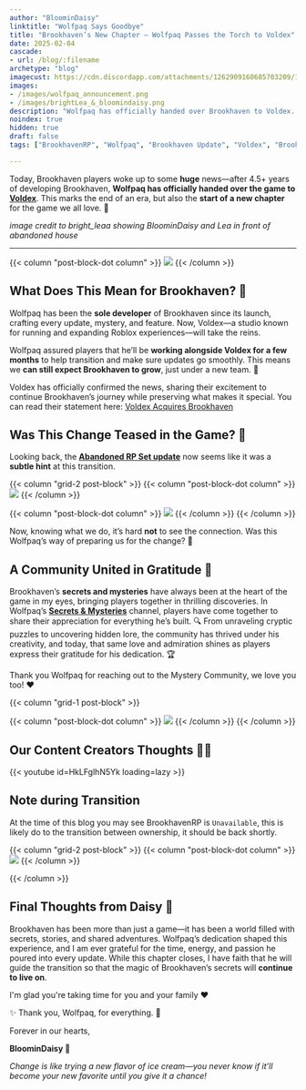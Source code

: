 ```yaml
---
author: "BloominDaisy"
linktitle: "Wolfpaq Says Goodbye"
title: "Brookhaven’s New Chapter – Wolfpaq Passes the Torch to Voldex"
date: 2025-02-04
cascade:
- url: /blog/:filename
archetype: "blog"
imagecust: https://cdn.discordapp.com/attachments/1262909160685703209/1336368749388763208/image.png?ex=67a38de2&is=67a23c62&hm=f1bfb52d280ed09eec8d4057a328b6013b79fe1f52f79bed2bda3b022ce2ec3a&
images:
- /images/wolfpaq_announcement.png
- /images/brightLea_&_bloomindaisy.png
description: "Wolfpaq has officially handed over Brookhaven to Voldex. What does this mean for the game, and was the change hinted at in the Abandoned RP Set update?"
noindex: true
hidden: true
draft: false
tags: ["BrookhavenRP", "Wolfpaq", "Brookhaven Update", "Voldex", "Brookhaven Secrets", "Brookhaven Lore", "Roblox", "RobloxCommunity"]

---
```


Today, Brookhaven players woke up to some **huge** news—after 4.5+ years of developing Brookhaven, **Wolfpaq has officially handed over the game to [Voldex](https://voldex.com/news/voldex-acquires-brookhaven-the-most-visited-game-on-roblox/)**. This marks the end of an era, but also the **start of a new chapter** for the game we all love. 💙 

_image credit to bright_leaa showing BloominDaisy and Lea in front of abandoned house_

---


{{< column "post-block-dot column" >}}
![](/images/blog/wolfpaq_announcement.png)
{{< /column >}}

## **What Does This Mean for Brookhaven?** 🤔  
Wolfpaq has been the **sole developer** of Brookhaven since its launch, crafting every update, mystery, and feature. Now, Voldex—a studio known for running and expanding Roblox experiences—will take the reins.  


Wolfpaq assured players that he’ll be **working alongside Voldex for a few months** to help transition and make sure updates go smoothly. This means we **can still expect Brookhaven to grow**, just under a new team. 🚀  


Voldex has officially confirmed the news, sharing their excitement to continue Brookhaven’s journey while preserving what makes it special. You can read their statement here: [Voldex Acquires Brookhaven](https://voldex.com/news/voldex-acquires-brookhaven-the-most-visited-game-on-roblox/)  


## **Was This Change Teased in the Game?** 👀  
Looking back, the **[Abandoned RP Set update](/blog/abandoned_house_rp_secrets/)** now seems like it was a **subtle hint** at this transition.

{{< column "grid-2 post-block" >}}
{{< column "post-block-dot column" >}}
![](/images/abandoned_mausoleum/mausoleum_note_by_glowing_chair.png)
{{< /column >}}

{{< column "post-block-dot column" >}}
![](/images/abandoned_mausoleum/mausoleum_wolfpaq_note.png)
{{< /column >}}
{{< /column >}}

Now, knowing what we do, it’s hard **not** to see the connection. Was this Wolfpaq’s way of preparing us for the change? 🤯  

## **A Community United in Gratitude** 💜  
Brookhaven’s **secrets and mysteries** have always been at the heart of the game in my eyes, bringing players together in thrilling discoveries. In Wolfpaq’s **[Secrets & Mysteries](https://discord.com/channels/482308357248647177/870010373976236052/1336358926849015828)** channel, players have come together to share their appreciation for everything he’s built. 🔍 From unraveling cryptic puzzles to uncovering hidden lore, the community has thrived under his creativity, and today, that same love and admiration shines as players express their gratitude for his dedication. 🏆  

Thank you Wolfpaq for reaching out to the Mystery Community, we love you too! :hearts:

{{< column "grid-1 post-block" >}}

{{< column "post-block-dot column" >}}
![](/images/blog/wolfpaq_love.png)
{{< /column >}}
{{< /column >}}


## Our Content Creators Thoughts 🎥✨


<div class="grid-1 post-vid-dot">
{{< youtube id=HkLFglhN5Yk loading=lazy >}}
</div>

## Note during Transition

At the time of this blog you may see BrookhavenRP is `Unavailable`, this is likely do to the transition between ownership, it should be back shortly.

{{< column "grid-2 post-block" >}}
{{< column "post-block-dot column" >}}
![](/images/blog/transition.png)
{{< /column >}}

{{< /column >}}

## **Final Thoughts from Daisy** 🌸  
Brookhaven has been more than just a game—it has been a world filled with secrets, stories, and shared adventures. Wolfpaq’s dedication shaped this experience, and I am ever grateful for the time, energy, and passion he poured into every update. While this chapter closes, I have faith that he will guide the transition so that the magic of Brookhaven’s secrets will **continue to live on**. 

I'm glad you're taking time for you and your family :heart: 

✨ Thank you, Wolfpaq, for everything. 💜

Forever in our hearts,

**BloominDaisy 💜**

_Change is like trying a new flavor of ice cream—you never know if it’ll become your new favorite until you give it a chance!_
